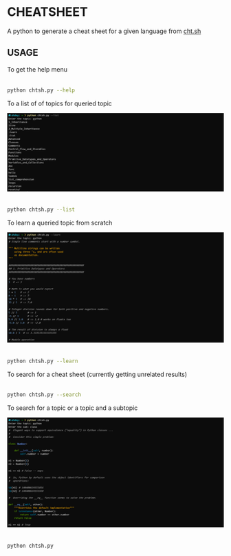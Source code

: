 # CHEATSHEET

A python to generate a cheat sheet for a given language from [cht.sh](https://cht.sh)

## USAGE

To get the help menu

```bash

python chtsh.py --help

```

To a list of of topics for queried topic

![[list]](./images/cheatsheet_list.png)

```bash

python chtsh.py --list

```

To learn a queried topic from scratch

![[learn]](./images/cheatsheet_learn.png)

```bash

python chtsh.py --learn

```

To search for a cheat sheet (currently getting unrelated results)

```bash

python chtsh.py --search

```

To search for a topic or a topic and a subtopic

![[topic/sub]](./images/cheatsheet.png)

```bash

python chtsh.py

```
